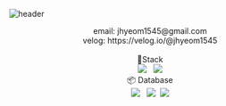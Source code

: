 ![header](https://capsule-render.vercel.app/api?type=wave&&color=auto&height=300&section=header&text=Welcome&fontSize=90)

<div align='center'>
email: jhyeom1545@gmail.com<br>
velog: https://velog.io/@jhyeom1545
</div><br>


<div align='center'> 🔧Stack<br>
  <img src="https://img.shields.io/badge/JavaScript-F7DF1E?style=for-the-badge&logo=JavaScript&logoColor=black">&nbsp&nbsp <img src="https://img.shields.io/badge/TypeScript-3178C6?style=for-the-badge&logo=TypeScript&logoColor=white"></div>

<div align='center'> 📦 Database<br>
<img src="https://img.shields.io/badge/MySQL-4479A1?style=for-the-badge&logo=MySQL&logoColor=white">&nbsp&nbsp <img src="https://img.shields.io/badge/MongoDB-47A248?style=for-the-badge&logo=MongoDB&logoColor=white">&nbsp&nbsp<img src="https://img.shields.io/badge/Redis-DC382D?style=for-the-badge&logo=Redis&logoColor=white">



